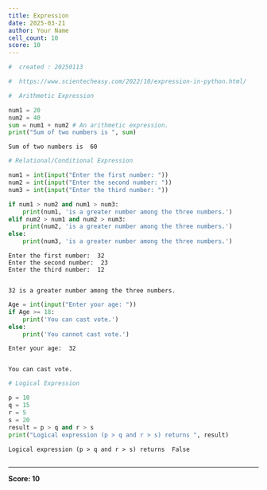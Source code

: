 ```yaml
---
title: Expression
date: 2025-03-21
author: Your Name
cell_count: 10
score: 10
---
```


```python
#  created : 20250113
```


```python
#  https://www.scientecheasy.com/2022/10/expression-in-python.html/
```


```python
#  Arithmetic Expression
```


```python
num1 = 20
num2 = 40
sum = num1 + num2 # An arithmetic expression.
print("Sum of two numbers is ", sum)
```

    Sum of two numbers is  60



```python
# Relational/Conditional Expression
```


```python
num1 = int(input("Enter the first number: "))
num2 = int(input("Enter the second number: "))
num3 = int(input("Enter the third number: "))

if num1 > num2 and num1 > num3:
    print(num1, 'is a greater number among the three numbers.')
elif num2 > num1 and num2 > num3:
    print(num2, 'is a greater number among the three numbers.')
else:
    print(num3, 'is a greater number among the three numbers.')

```

    Enter the first number:  32
    Enter the second number:  23
    Enter the third number:  12


    32 is a greater number among the three numbers.



```python
Age = int(input("Enter your age: "))
if Age >= 18:
    print('You can cast vote.')
else:
    print('You cannot cast vote.')
```

    Enter your age:  32


    You can cast vote.



```python
# Logical Expression
```


```python
p = 10
q = 15
r = 5
s = 20
result = p > q and r > s
print("Logical expression (p > q and r > s) returns ", result)
```

    Logical expression (p > q and r > s) returns  False



```python

```


---
**Score: 10**
